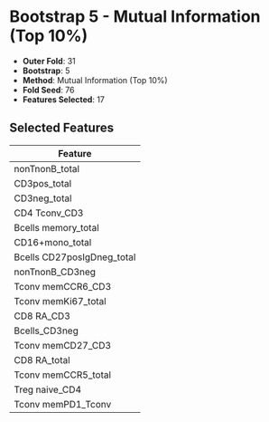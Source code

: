 # Bootstrap 5 - Mutual Information (Top 10%)

- **Outer Fold**: 31
- **Bootstrap**: 5
- **Method**: Mutual Information (Top 10%)
- **Fold Seed**: 76
- **Features Selected**: 17

## Selected Features

| Feature |
|---------|
| nonTnonB_total |
| CD3pos_total |
| CD3neg_total |
| CD4 Tconv_CD3 |
| Bcells memory_total |
| CD16+mono_total |
| Bcells CD27posIgDneg_total |
| nonTnonB_CD3neg |
| Tconv memCCR6_CD3 |
| Tconv memKi67_total |
| CD8 RA_CD3 |
| Bcells_CD3neg |
| Tconv memCD27_CD3 |
| CD8 RA_total |
| Tconv memCCR5_total |
| Treg naive_CD4 |
| Tconv memPD1_Tconv |
